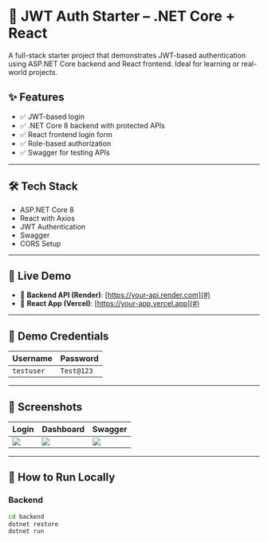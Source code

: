 # 🔐 JWT Auth Starter – .NET Core + React

A full-stack starter project that demonstrates JWT-based authentication using ASP.NET Core backend and React frontend. Ideal for learning or real-world projects.

## ✨ Features

- ✅ JWT-based login
- ✅ .NET Core 8 backend with protected APIs
- ✅ React frontend login form
- ✅ Role-based authorization
- ✅ Swagger for testing APIs

---

## 🛠 Tech Stack

- ASP.NET Core 8
- React with Axios
- JWT Authentication
- Swagger
- CORS Setup

---

## 🔗 Live Demo

- 🔸 **Backend API (Render)**: [https://your-api.render.com](#)
- 🔸 **React App (Vercel)**: [https://your-app.vercel.app](#)

---

## 🔐 Demo Credentials

| Username   | Password   |
|------------|------------|
| `testuser` | `Test@123` |

---

## 📸 Screenshots

| Login | Dashboard | Swagger |
|-------|-----------|---------|
| ![](./docs/login.png) | ![](./docs/dashboard.png) | ![](./docs/swagger.png) |

---

## 🚀 How to Run Locally

### Backend
```bash
cd backend
dotnet restore
dotnet run
